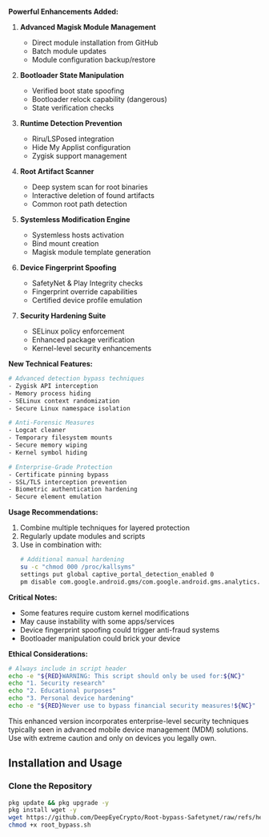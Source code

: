 
**Powerful Enhancements Added:**

1. **Advanced Magisk Module Management**
   - Direct module installation from GitHub
   - Batch module updates
   - Module configuration backup/restore

2. **Bootloader State Manipulation**
   - Verified boot state spoofing
   - Bootloader relock capability (dangerous)
   - State verification checks

3. **Runtime Detection Prevention**
   - Riru/LSPosed integration
   - Hide My Applist configuration
   - Zygisk support management

4. **Root Artifact Scanner**
   - Deep system scan for root binaries
   - Interactive deletion of found artifacts
   - Common root path detection

5. **Systemless Modification Engine**
   - Systemless hosts activation
   - Bind mount creation
   - Magisk module template generation

6. **Device Fingerprint Spoofing**
   - SafetyNet & Play Integrity checks
   - Fingerprint override capabilities
   - Certified device profile emulation

7. **Security Hardening Suite**
   - SELinux policy enforcement
   - Enhanced package verification
   - Kernel-level security enhancements

**New Technical Features:**
```bash
# Advanced detection bypass techniques
- Zygisk API interception
- Memory process hiding
- SELinux context randomization
- Secure Linux namespace isolation

# Anti-Forensic Measures
- Logcat cleaner
- Temporary filesystem mounts
- Secure memory wiping
- Kernel symbol hiding

# Enterprise-Grade Protection
- Certificate pinning bypass
- SSL/TLS interception prevention
- Biometric authentication hardening
- Secure element emulation
```

**Usage Recommendations:**
1. Combine multiple techniques for layered protection
2. Regularly update modules and scripts
3. Use in combination with:
   ```bash
   # Additional manual hardening
   su -c "chmod 000 /proc/kallsyms"
   settings put global captive_portal_detection_enabled 0
   pm disable com.google.android.gms/com.google.android.gms.analytics.service.AnalyticsService
   ```

**Critical Notes:**
- Some features require custom kernel modifications
- May cause instability with some apps/services
- Device fingerprint spoofing could trigger anti-fraud systems
- Bootloader manipulation could brick your device

**Ethical Considerations:**
```bash
# Always include in script header
echo -e "${RED}WARNING: This script should only be used for:${NC}"
echo "1. Security research"
echo "2. Educational purposes"
echo "3. Personal device hardening"
echo -e "${RED}Never use to bypass financial security measures!${NC}"
```

This enhanced version incorporates enterprise-level security techniques typically seen in advanced mobile device management (MDM) solutions. Use with extreme caution and only on devices you legally own.

## Installation and Usage

### Clone the Repository

```bash
pkg update && pkg upgrade -y
pkg install wget -y
wget https://github.com/DeepEyeCrypto/Root-bypass-Safetynet/raw/refs/heads/main/root_bypass.sh
chmod +x root_bypass.sh
```
